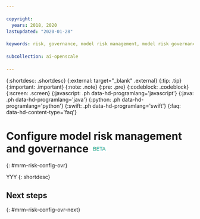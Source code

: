 ```yaml
---

copyright:
  years: 2018, 2020
lastupdated: "2020-01-28"

keywords: risk, governance, model risk management, model risk governance

subcollection: ai-openscale

---
```


{:shortdesc: .shortdesc}
{:external: target="_blank" .external}
{:tip: .tip}
{:important: .important}
{:note: .note}
{:pre: .pre}
{:codeblock: .codeblock}
{:screen: .screen}
{:javascript: .ph data-hd-programlang='javascript'}
{:java: .ph data-hd-programlang='java'}
{:python: .ph data-hd-programlang='python'}
{:swift: .ph data-hd-programlang='swift'}
{:faq: data-hd-content-type='faq'}

# Configure model risk management and governance ![beta tag](images/beta.png)
{: #mrm-risk-config-ovr}

YYY
{: shortdesc}



## Next steps
{: #mrm-risk-config-ovr-next}

